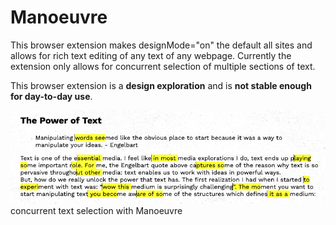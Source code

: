 # Manoeuvre

This browser extension makes designMode="on" the default all sites and allows for rich text editing of any text of any webpage. Currently the extension only allows for concurrent selection of multiple sections of text.

This browser extension is a **design exploration** and is **not stable enough for day-to-day use**. 

![](src/assets/manoeuvre_sep11th.png)
concurrent text selection with Manoeuvre
